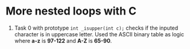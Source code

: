 # More nested loops with C
1. Task 0 with prototype `int _isupper(int c);` checks if the inputed character is in uppercase letter. Used the ASCII binary table as logic where **a-z** is **97-122** and **A-Z** is **65-90**.
